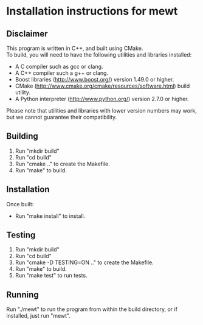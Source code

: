 Installation instructions for mewt
==================================

## Disclaimer
This program is written in C++, and built using CMake.  
To build, you will need to have the following utilities and libraries 
installed: 
* A C compiler such as gcc or clang.
* A C++ compiler such a g++ or clang.
* Boost libraries (http://www.boost.org/) version 1.49.0 or higher.
* CMake (http://www.cmake.org/cmake/resources/software.html) build utility.
* A Python interpreter (http://www.python.org/) version 2.7.0 or higher.  

Please note that utilities and libraries with lower version numbers may work, 
but we cannot guarantee their compatibility.

## Building

1. Run "mkdir build"
2. Run "cd build"
3. Run "cmake .." to create the Makefile.
4. Run "make" to build.

## Installation

Once built: 
* Run "make install" to install.

## Testing

1. Run "mkdir build"
2. Run "cd build"
3. Run "cmake -D TESTING=ON .." to create the Makefile.
4. Run "make" to build.
5. Run "make test" to run tests.

## Running

Run "./mewt" to run the program from within the build directory, 
or if installed, just run "mewt".
